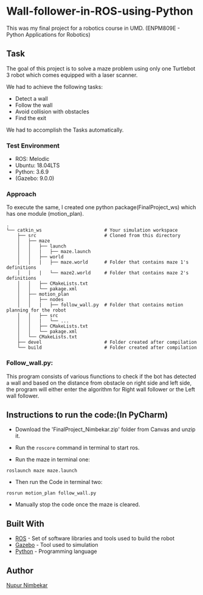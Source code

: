 # Wall-follower-in-ROS-using-Python

This was my final project for a robotics course in UMD. (ENPM809E - Python Applications for Robotics)

## Task
The goal of this project is to solve a maze problem using only one Turtlebot 3 robot which comes equipped with a laser scanner.

We had to achieve the following tasks:

* Detect a wall
* Follow the wall
* Avoid collision with obstacles
* Find the exit

We had to accomplish the Tasks automatically.

### Test Environment
- ROS: Melodic
- Ubuntu: 18.04LTS
- Python: 3.6.9
- (Gazebo: 9.0.0)

### Approach

To execute the same, I created one python package(FinalProject_ws) which has one module (motion_plan).

    .
    └── catkin_ws                       # Your simulation workspace
        ├── src                         # Cloned from this directory 
        │   ├── maze
        │   │   ├── launch
        │   │   |   ├── maze.launch 
        │   │   ├── world
        │   │   |   ├── maze.world      # Folder that contains maze 1's definitions
        │   │   |   └── maze2.world     # Folder that contains maze 2's definitions
        │   │   ├── CMakeLists.txt
        │   │   └── pakage.xml
        │   ├── motion_plan          
        │   │   ├── nodes
        │   │   |   ├── follow_wall.py  # Folder that contains motion planning for the robot
        │   │   ├── src
        │   │   |   └── ...
        │   │   ├── CMakeLists.txt
        │   │   └── pakage.xml
        │   └── CMakeLists.txt
        ├── devel                       # Folder created after compilation
        └── build                       # Folder created after compilation

### Follow_wall.py: 

This program consists of various fiunctions to check if the bot has detected a wall and based on the distance from obstacle on 
right side and left side, the program will either enter the algorithm for Right wall follower or the Left wall follower.		



## Instructions to run the code:(In PyCharm)

* Download the 'FinalProject_Nimbekar.zip' folder from Canvas and unzip it.

* Run the `roscore` command in terminal to start ros.

* Run the maze in terminal one:
```
roslaunch maze maze.launch
```
* Then run the Code in terminal two: 
```
rosrun motion_plan follow_wall.py
```
* Manually stop the code once the maze is cleared.

## Built With

* [ROS](http://www.ros.org/) - Set of software libraries and tools used to build the robot
* [Gazebo](http://gazebosim.org/) - Tool used to simulation
* [Python](https://www.python.org/) - Programming language

## Author
[Nupur Nimbekar](https://github.com/nimbekarnd)
